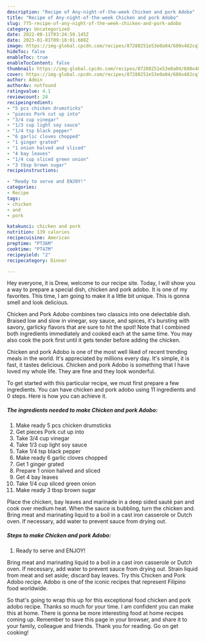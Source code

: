 ```yaml
---
description: "Recipe of Any-night-of-the-week Chicken and pork Adobo"
title: "Recipe of Any-night-of-the-week Chicken and pork Adobo"
slug: 775-recipe-of-any-night-of-the-week-chicken-and-pork-adobo
category: Uncategorized
date: 2022-08-11T03:24:59.145Z
date: 2023-01-01T09:18:01.608Z
image: https://img-global.cpcdn.com/recipes/87288251e53e0a04/680x482cq70/chicken-and-pork-adobo-recipe-main-photo.jpg
hideToc: false
enableToc: true
enableTocContent: false
thumbnail: https://img-global.cpcdn.com/recipes/87288251e53e0a04/680x482cq70/chicken-and-pork-adobo-recipe-main-photo.jpg
cover: https://img-global.cpcdn.com/recipes/87288251e53e0a04/680x482cq70/chicken-and-pork-adobo-recipe-main-photo.jpg
author: Admin
authorAv: notfound
ratingvalue: 4.1
reviewcount: 24
recipeingredient:
- "5 pcs chicken drumsticks"
- "pieces Pork cut up into"
- "3/4 cup vinegar"
- "1/3 cup light soy sauce"
- "1/4 tsp black pepper"
- "6 garlic cloves chopped"
- "1 ginger grated"
- "1 onion halved and sliced"
- "4 bay leaves"
- "1/4 cup sliced green onion"
- "3 tbsp brown sugar"
recipeinstructions:

- "Ready to serve and ENJOY!"
categories:
- Recipe
tags:
- chicken
- and
- pork

katakunci: chicken and pork 
nutrition: 139 calories
recipecuisine: American
preptime: "PT36M"
cooktime: "PT47M"
recipeyield: "2"
recipecategory: Dinner

---
```



Hey everyone, it is Drew, welcome to our recipe site. Today, I will show you a way to prepare a special dish, chicken and pork adobo. It is one of my favorites. This time, I am going to make it a little bit unique. This is gonna smell and look delicious.

Chicken and Pork Adobo combines two classics into one delectable dish. Braised low and slow in vinegar, soy sauce, and spices, it&#39;s bursting with savory, garlicky flavors that are sure to hit the spot! Note that I combined both ingredients immediately and cooked each at the same time. You may also cook the pork first until it gets tender before adding the chicken.

Chicken and pork Adobo is one of the most well liked of recent trending meals in the world. It's appreciated by millions every day. It's simple, it is fast, it tastes delicious. Chicken and pork Adobo is something that I have loved my whole life. They are fine and they look wonderful.


To get started with this particular recipe, we must first prepare a few ingredients. You can have chicken and pork adobo using 11 ingredients and 0 steps. Here is how you can achieve it.

<!--inarticleads1-->

##### The ingredients needed to make Chicken and pork Adobo:

1. Make ready 5 pcs chicken drumsticks
1. Get pieces Pork cut up into
1. Take 3/4 cup vinegar
1. Take 1/3 cup light soy sauce
1. Take 1/4 tsp black pepper
1. Make ready 6 garlic cloves chopped
1. Get 1 ginger grated
1. Prepare 1 onion halved and sliced
1. Get 4 bay leaves
1. Take 1/4 cup sliced green onion
1. Make ready 3 tbsp brown sugar


Place the chicken, bay leaves and marinade in a deep sided sauté pan and cook over medium heat. When the sauce is bubbling, turn the chicken and. Bring meat and marinating liquid to a boil in a cast iron casserole or Dutch oven. If necessary, add water to prevent sauce from drying out. 

<!--inarticleads2-->

##### Steps to make Chicken and pork Adobo:


1. Ready to serve and ENJOY!

Bring meat and marinating liquid to a boil in a cast iron casserole or Dutch oven. If necessary, add water to prevent sauce from drying out. Strain liquid from meat and set aside; discard bay leaves. Try this Chicken and Pork Adobo recipe. Adobo is one of the iconic recipes that represent Filipino food worldwide. 

So that's going to wrap this up for this exceptional food chicken and pork adobo recipe. Thanks so much for your time. I am confident you can make this at home. There is gonna be more interesting food at home recipes coming up. Remember to save this page in your browser, and share it to your family, colleague and friends. Thank you for reading. Go on get cooking!

